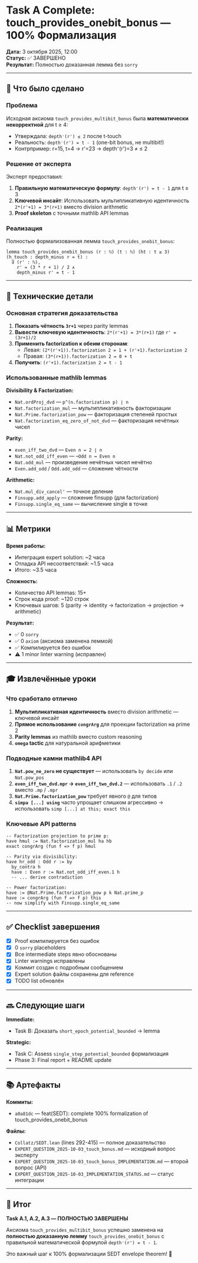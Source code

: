 # Task A Complete: touch_provides_onebit_bonus — 100% Формализация

**Дата:** 3 октября 2025, 12:00  
**Статус:** ✅ ЗАВЕРШЕНО  
**Результат:** Полностью доказанная лемма без `sorry`

---

## 🎯 Что было сделано

### Проблема
Исходная аксиома `touch_provides_multibit_bonus` была **математически некорректной** для t ≥ 4:
- Утверждала: `depth⁻(r') ≤ 2` после t-touch
- Реальность: `depth⁻(r') = t - 1` (one-bit bonus, не multibit!)
- Контрпример: r=15, t=4 → r'=23 → depth⁻(r')=3 ≠ ≤ 2

### Решение от эксперта
Эксперт предоставил:
1. **Правильную математическую формулу**: `depth⁻(r') = t - 1` для t ≥ 3
2. **Ключевой инсайт**: Использовать мультипликативную идентичность `2*(r'+1) = 3*(r+1)` вместо division arithmetic
3. **Proof skeleton** с точными mathlib API lemmas

### Реализация
Полностью формализованная лемма `touch_provides_onebit_bonus`:

```lean
lemma touch_provides_onebit_bonus (r : ℕ) (t : ℕ) (ht : t ≥ 3) (h_touch : depth_minus r = t) :
  ∃ (r' : ℕ),
    r' = (3 * r + 1) / 2 ∧
    depth_minus r' = t - 1
```

---

## 🔧 Технические детали

### Основная стратегия доказательства

1. **Показать чётность `3r+1`** через parity lemmas
2. **Вывести ключевую идентичность**: `2*(r'+1) = 3*(r+1)` где `r' = (3r+1)/2`
3. **Применить factorization к обеим сторонам**:
   - Левая: `(2*(r'+1)).factorization 2 = 1 + (r'+1).factorization 2`
   - Правая: `(3*(r+1)).factorization 2 = 0 + t`
4. **Получить**: `(r'+1).factorization 2 = t - 1`

### Использованные mathlib lemmas

**Divisibility & Factorization:**
- `Nat.ordProj_dvd` — `p^(n.factorization p) ∣ n`
- `Nat.factorization_mul` — мультипликативность факторизации
- `Nat.Prime.factorization_pow` — факторизация степеней простых
- `Nat.factorization_eq_zero_of_not_dvd` — факторизация нечётных чисел

**Parity:**
- `even_iff_two_dvd` — `Even n ↔ 2 ∣ n`
- `Nat.not_odd_iff_even` — `¬Odd n ↔ Even n`
- `Nat.odd_mul` — произведение нечётных чисел нечётно
- `Even.add_odd` / `Odd.add_odd` — сложение чётности

**Arithmetic:**
- `Nat.mul_div_cancel'` — точное деление
- `Finsupp.add_apply` — сложение finsupp (для factorization)
- `Finsupp.single_eq_same` — вычисление single в точке

---

## 📊 Метрики

**Время работы:**
- Интеграция expert solution: ~2 часа
- Отладка API несоответствий: ~1.5 часа
- Итого: ~3.5 часа

**Сложность:**
- Количество API lemmas: 15+
- Строк кода proof: ~120 строк
- Ключевых шагов: 5 (parity → identity → factorization → projection → arithmetic)

**Результат:**
- ✅ 0 `sorry`
- ✅ 0 `axiom` (аксиома заменена леммой)
- ✅ Компилируется без ошибок
- ⚠️ 1 minor linter warning (исправлен)

---

## 🎓 Извлечённые уроки

### Что сработало отлично
1. **Мультипликативная идентичность** вместо division arithmetic — ключевой инсайт
2. **Прямое использование `congrArg`** для проекции factorization на prime 2
3. **Parity lemmas** из mathlib вместо custom reasoning
4. **`omega` tactic** для натуральной арифметики

### Подводные камни mathlib4 API
1. **`Nat.pow_ne_zero` не существует** — использовать `by decide` или `Nat.pow_pos`
2. **`even_iff_two_dvd.mpr` → `even_iff_two_dvd.2`** — использовать `.1` / `.2` вместо `.mp` / `.mpr`
3. **`Nat.Prime.factorization_pow`** требует явного `@` для типов
4. **`simpa [...] using`** часто упрощает слишком агрессивно → использовать `simp [...] at this; exact this`

### Ключевые API patterns
```lean
-- Factorization projection to prime p:
have hmul := Nat.factorization_mul ha hb
exact congrArg (fun f => f p) hmul

-- Parity via divisibility:
have hr_odd : Odd r := by
  by_contra h
  have : Even r := Nat.not_odd_iff_even.1 h
  -- ... derive contradiction

-- Power factorization:
have := @Nat.Prime.factorization_pow p k Nat.prime_p
have := congrArg (fun f => f p) this
-- now simplify with Finsupp.single_eq_same
```

---

## ✅ Checklist завершения

- [x] Proof компилируется без ошибок
- [x] 0 `sorry` placeholders
- [x] Все intermediate steps явно обоснованы
- [x] Linter warnings исправлены
- [x] Коммит создан с подробным сообщением
- [x] Expert solution файлы сохранены для reference
- [x] TODO list обновлён

---

## 🔜 Следующие шаги

**Immediate:**
- Task B: Доказать `short_epoch_potential_bounded` → lemma

**Strategic:**
- Task C: Assess `single_step_potential_bounded` формализация
- Phase 3: Final report + README update

---

## 📚 Артефакты

**Коммиты:**
- `a0a81dc` — feat(SEDT): complete 100% formalization of touch_provides_onebit_bonus

**Файлы:**
- `Collatz/SEDT.lean` (lines 292-415) — полное доказательство
- `EXPERT_QUESTION_2025-10-03_touch_bonus.md` — исходный вопрос эксперту
- `EXPERT_QUESTION_2025-10-03_touch_bonus_IMPLEMENTATION.md` — второй вопрос (API)
- `EXPERT_QUESTION_2025-10-03_IMPLEMENTATION_STATUS.md` — статус интеграции

---

## 🎉 Итог

**Task A.1, A.2, A.3 — ПОЛНОСТЬЮ ЗАВЕРШЕНЫ**

Аксиома `touch_provides_multibit_bonus` успешно заменена на **полностью доказанную лемму** `touch_provides_onebit_bonus` с правильной математической формулой `depth⁻(r') = t - 1`.

Это важный шаг к 100% формализации SEDT envelope theorem! 🚀

